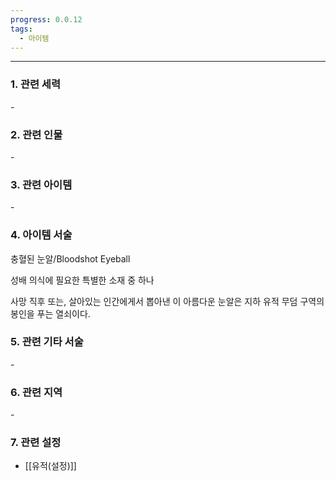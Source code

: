 ```yaml
---
progress: 0.0.12
tags:
  - 아이템
---
```

---
### 1. 관련 세력 
 \-

### 2. 관련 인물
\-

### 3. 관련 아이템
\-

### 4. 아이템 서술
충혈된 눈알/Bloodshot Eyeball

성배 의식에 필요한 특별한 소재 중 하나  
  
사망 직후 또는, 살아있는 인간에게서 뽑아낸 이 아름다운 눈알은 지하 유적 무덤 구역의 봉인을 푸는 열쇠이다.

### 5. 관련 기타 서술
\-

### 6. 관련 지역
\-
### 7. 관련 설정
- [[유적(설정)]]